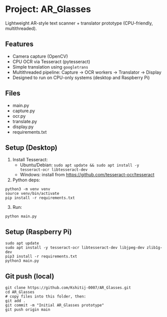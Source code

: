 # Project: AR_Glasses
Lightweight AR-style text scanner + translator prototype (CPU-friendly, multithreaded).

## Features
- Camera capture (OpenCV)
- CPU OCR via Tesseract (pytesseract)
- Simple translation using `googletrans`
- Multithreaded pipeline: Capture -> OCR workers -> Translator -> Display
- Designed to run on CPU-only systems (desktop and Raspberry Pi)

## Files
- main.py
- capture.py
- ocr.py
- translate.py
- display.py
- requirements.txt

## Setup (Desktop)
1. Install Tesseract:
   - Ubuntu/Debian: `sudo apt update && sudo apt install -y tesseract-ocr libtesseract-dev`
   - Windows: install from https://github.com/tesseract-ocr/tesseract
2. Python deps:
```
python3 -m venv venv
source venv/bin/activate
pip install -r requirements.txt
```
3. Run:
```
python main.py
```

## Setup (Raspberry Pi)
```
sudo apt update
sudo apt install -y tesseract-ocr libtesseract-dev libjpeg-dev zlib1g-dev
pip3 install -r requirements.txt
python3 main.py
```

## Git push (local)
```
git clone https://github.com/Kshitij-0007/AR_Glasses.git
cd AR_Glasses
# copy files into this folder, then:
git add .
git commit -m "Initial AR_Glasses prototype"
git push origin main
```

